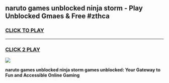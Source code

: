 
## naruto games unblocked ninja storm - Play Unblocked Gmaes & Free #zthca
<h3>
<a href="https://news.freeplayer.one?title=naruto_games_unblocked_ninja_storm&ref=03M">CLICK TO PLAY</a></h3>
<hr>

<h3>
<a href="https://news.freeplayer.one?title=naruto_games_unblocked_ninja_storm&ref=03M">CLICK 2 PLAY</a>
  
</h3>

<a href="https://news.freeplayer.one?title=naruto_games_unblocked_ninja_storm&ref=03M"><img src="https://clearcache.store/games.png"></a>


**naruto games unblocked ninja storm games unblocked: Your Gateway to Fun and Accessible Online Gaming**
